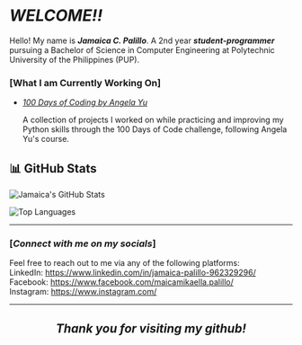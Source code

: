 <h1><b><i> WELCOME!! </b></i></h1>

Hello! My name is _**Jamaica C. Palillo**_. A 2nd year _**student-programmer**_ pursuing a Bachelor of Science in Computer Engineering at Polytechnic University of the Philippines (PUP).

### [**What I am Currently Working On**]
- [_100 Days of Coding by Angela Yu_](https://github.com/jamaicapalillo/100-Days-of-Coding)  
  
  A collection of projects I worked on while practicing and improving my Python skills through the 100 Days of Code challenge, following Angela Yu's course.

## 📊 GitHub Stats

![Jamaica's GitHub Stats](https://github-readme-stats.vercel.app/api?username=jamaicapalillo&show_icons=true&theme=radical)

![Top Languages](https://github-readme-stats.vercel.app/api/top-langs/?username=jamaicapalillo&layout=compact&theme=radical)

---
### [_**Connect with me on my socials**_]
Feel free to reach out to me via any of the following platforms:    
LinkedIn: <https://www.linkedin.com/in/jamaica-palillo-962329296/>  
Facebook: <https://www.facebook.com/maicamikaella.palillo/>  
Instagram:  <https://www.instagram.com/>    

---
<div align="center">
<h2><b><i> Thank you for visiting my github! </i></b></h2> 
</div>
